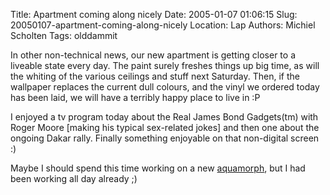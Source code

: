 Title: Apartment coming along nicely
Date: 2005-01-07 01:06:15
Slug: 20050107-apartment-coming-along-nicely
Location: Lap
Authors: Michiel Scholten
Tags: olddammit

<p>In other non-technical news, our new apartment is getting closer to a liveable state every day. The paint surely freshes things up big time, as will the whiting of the various ceilings and stuff next Saturday. Then, if the wallpaper replaces the current dull colours, and the vinyl we ordered today has been laid, we will have a terribly happy place to live in :P</p>

<p>I enjoyed a tv program today about the Real James Bond Gadgets(tm) with Roger Moore [making his typical sex-related jokes] and then one about the ongoing Dakar rally. Finally something enjoyable on that non-digital screen :)</p>

<p>Maybe I should spend this time working on a new <a href="/page/linux/aquamorph/">aquamorph</a>, but I had been working all day already ;)</p>